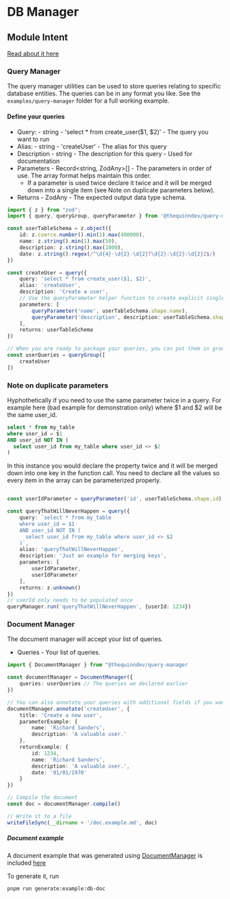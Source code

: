 # DB Manager
## Module Intent
[Read about it here](https://github.com/thequinndev/query-manager/blob/main/module-intent.md)

### Query Manager
The query manager utilities can be used to store queries relating to specific database entities. The queries can be in any format you like. See the ``examples/query-manager`` folder for a full working example.

#### Define your queries
* Query: - string - 'select * from create_user($1, $2)' - The query you want to run
* Alias: - string - 'createUser' - The alias for this query
* Description - string - The description for this query - Used for documentation
* Parameters - Record<string, ZodAny>[] - The parameters in order of use. The array format helps maintain this order.
  * If a parameter is used twice declare it twice and it will be merged down into a single item (see Note on duplicate parameters below). 
* Returns - ZodAny - The expected output data type schema.
```typescript
import { z } from "zod";
import { query, queryGroup, queryParameter } from '@thequinndev/query-manager'

const userTableSchema = z.object({
    id: z.coerce.number().min(1).max(400000),
    name: z.string().min(1).max(50),
    description: z.string().max(1000),
    date: z.string().regex(/^\d{4}-\d{2}-\d{2}T\d{2}:\d{2}:\d{2}Z$/)
})

const createUser = query({
    query: 'select * from create_user($1, $2)',
    alias: 'createUser',
    description: 'Create a user',
    // Use the queryParameter helper function to create explicit single-key objects for your query parameters
    parameters: [
        queryParameter('name', userTableSchema.shape.name),
        queryParameter('description', description: userTableSchema.shape.description)
    ],
    returns: userTableSchema
})

// When you are ready to package your queries, you can put them in groups by a common entity
const userQueries = queryGroup([
    createUser
])
```

### Note on duplicate parameters
Hyphothetically if you need to use the same parameter twice in a query. For example here (bad example for demonstration only) where $1 and $2 will be the same user_id.
```sql
select * from my_table
where user_id = $1
AND user_id NOT IN (
  select user_id from my_table where user_id <> $2
)
```
In this instance you would declare the property twice and it will be merged down into one key in the function call. You need to declare all the values so every item in the array can be parameterized properly.
```typescript

const userIdParameter = queryParameter('id', userTableSchema.shape.id)

const queryThatWillNeverHappen = query({
    query: `select * from my_table
    where user_id = $1
    AND user_id NOT IN (
      select user_id from my_table where user_id <> $2
    )`,
    alias: 'queryThatWillNeverHappen',
    description: 'Just an example for merging keys',
    parameters: [
        userIdParameter,
        userIdParameter
    ],
    returns: z.unknown()
})
// userId only needs to be populated once
queryManager.run('queryThatWillNeverHappen', {userId: 1234})
```

### Document Manager
The document manager will accept your list of queries.
* Queries - Your list of queries.
```typescript
import { DocumentManager } from "@thequinndev/query-manager

const documentManager = DocumentManager({
    queries: userQueries // The queries we declared earlier
})

// You can also annotate your queries with additional fields if you want
documentManager.annotate('createUser', {
    title: 'Create a new user',
    parameterExample: {
        name: 'Richard Sanders',
        description: 'A valuable user.'
    },
    returnExample: {
        id: 1234,
        name: 'Richard Sanders',
        description: 'A valuable user.',
        date: '01/01/1970'
    }
})

// Compile the document
const doc = documentManager.compile()

// Write it to a file
writeFileSync(__dirname + '/doc.example.md', doc)
```
##### Document example
A document example that was generated using [DocumentManager](https://github.com/thequinndev/query-manager/tree/main/examples/query-manager/document/index.ts) is included [here](https://github.com/thequinndev/query-manager/tree/main/examples/query-manager/document/doc.example.md)

To generate it, run 
```
pnpm run generate:example:db-doc
```
